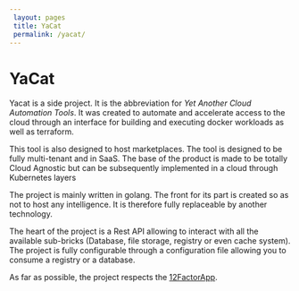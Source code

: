 ```yaml
---
 layout: pages
 title: YaCat
 permalink: /yacat/
---
```

 
# YaCat

Yacat is a side project. It is the abbreviation for *Yet Another Cloud Automation Tools*. It was created to automate and accelerate access to the cloud through an interface for building and executing docker workloads as well as terraform.

This tool is also designed to host marketplaces. The tool is designed to be fully multi-tenant and in SaaS. The base of the product is made to be totally Cloud Agnostic but can be subsequently implemented in a cloud through Kubernetes layers

The project is mainly written in golang. The front for its part is created so as not to host any intelligence. It is therefore fully replaceable by another technology.


The heart of the project is a Rest API allowing to interact with all the available sub-bricks (Database, file storage, registry or even cache system). The project is fully configurable through a configuration file allowing you to consume a registry or a database.

As far as possible, the project respects the [12FactorApp](https://12factor.net/).